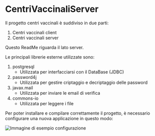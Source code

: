 # CentriVaccinaliServer

Il progetto centri vaccinali è suddiviso in due parti:
<ol>
<li>Centri vaccinali client</li>
<li>Centri vaccinali server</li>
</ol>
Questo ReadMe riguarda il lato server.

Le principali librerie esterne utilizzate sono:

<ol>
<li>
postgresql
<ul>
<li>Utilizzata per interfacciarsi con il DataBase (JDBC)</li>
</ul>

<li>
password4j
<ul>
<li>Utilizzata per gestire criptaggio e decriptaggio delle password</li>
</ul>

<li>
javax.mail
<ul>
<li>Utilizzata per inviare le email di verifica</li>
</ul>

<li>
commons-io
<ul>
<li>Utilizzata per leggere i file</li>
</ul>
</ol>

Per poter installare e compilare correttamente il progetto, è necessario configurare una nuova applicazione in questo
modo:

![Immagine di esempio configurazione](https://cdn.discordapp.com/attachments/893484185036152869/919251266570432523/Server.PNG)